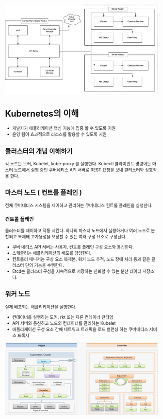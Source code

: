 ![Kubernetes Architecture](https://github.com/keepinmindsh/lines_edu/blob/main/kubernetes/001_concept/kubernetes_architecture.png)

# Kubernetes의 이해

- 개발자가 애플리케이션 핵심 기능에 집중 할 수 있도록 지원
- 운영 팀이 효과적으로 리소스를 활용할 수 있도록 지원

## 클러스터의 개념 이해하기

각 노드는 도커, Kubelet, kube-proxy 를 실행한다. Kubectl 클라이언트 명령어는 마스터 노드에서 실행 중인
쿠버네티스 API 서버로 REST 요청을 보내 클러스터와 상호작용 한다.

## 마스터 노드 ( 컨트롤 플레인 )

전체 쿠버네티스 시스템을 제어하고 관리하는 쿠버네티스 컨트롤 플레인을 실행한다.

### 컨트롤 플레인

클러스터를 제어하고 작동 시킨다. 하나의 마스터 노드에서 실행하거나 여러 노드로 분할되고 복제돼 고가용성을 보장할 수 있는 여러 구성 요소로 구성된다.

- 쿠버 네티스 API 서버는 사용자, 컨트롤 플레인 구성 요소와 통신한다.
- 스케줄러는 애플리케이션의 배포를 담당한다.
- 컨트롤러 매니저는 구성 요소 복제본, 워커 노드 추적, 노드 장애 처리 등과 같은 클러스터 단의 기능을 수행한다.
- Etcd는 클러스터 구성을 지속적으로 저장하는 신뢰할 수 있는 분산 데이터 저장소다.

## 워커 노드

실제 배포되는 애플리케이션을 실행한다.

- 컨테이너를 실행하는 도커, rkt 또는 다른 컨테이너 런타임
- API 서버와 통신하고 노드의 컨테이너를 관리하는 Kubelet
- 애플리케이션 구성 요소 간에 네트워크 트래픽을 로드 밸런싱 하는 쿠버네티스 서비스 프록시 

![Kubernetes Overview](https://github.com/keepinmindsh/lines_edu/blob/main/kubernetes/kubernetes_overview.png)
